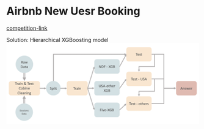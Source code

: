 # Airbnb New Uesr Booking
[competition-link](https://www.kaggle.com/c/airbnb-recruiting-new-user-bookings)

Solution: Hierarchical XGBoosting model 
![img](https://github.com/h30306/Learning-Notes/blob/master/Kaggle/Airbnb/螢幕快照%202020-01-05%20下午11.00.56.png)
